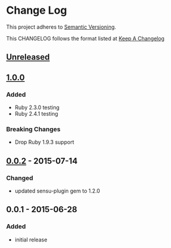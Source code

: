 # Change Log
This project adheres to [Semantic Versioning](http://semver.org/).

This CHANGELOG follows the format listed at [Keep A Changelog](http://keepachangelog.com/)

## [Unreleased]

## [1.0.0]
### Added
- Ruby 2.3.0 testing
- Ruby 2.4.1 testing

### Breaking Changes
- Drop Ruby 1.9.3 support

## [0.0.2] - 2015-07-14
### Changed
- updated sensu-plugin gem to 1.2.0

## 0.0.1 - 2015-06-28
### Added
- initial release

[Unreleased]: https://github.com/sensu-plugins/sensu-plugins-newrelic/compare/1.0.0...HEAD
[1.0.0]: https://github.com/sensu-plugins/sensu-plugins-relic/compare/0.0.2...1.0.0
[0.0.2]: https://github.com/sensu-plugins/sensu-plugins-relic/compare/0.0.1...0.0.2
